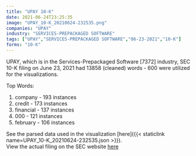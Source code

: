 ```yaml
---
title: "UPAY 10-K"
date: 2021-06-24T23:25:35
image: "UPAY_10-K_20210624-232535.png"
companies: "UPAY"
industry: "SERVICES-PREPACKAGED SOFTWARE"
tags: ["UPAY","SERVICES-PREPACKAGED SOFTWARE","06-23-2021","10-K"]
forms: "10-K"
---
```

UPAY, which is in the Services-Prepackaged Software [7372] industry, SEC 10-K filing on June 23, 2021 had 13858 (cleaned) words - 600 were utilized for the visualizations.

Top Words:
1. company - 193 instances
2. credit - 173 instances
3. financial - 137 instances
4. 000 - 121 instances
5. february - 106 instances


See the parsed data used in the visualization [here]({{< staticlink name=UPAY_10-K_20210624-232535.json >}}).  
View the actual filing on the SEC website [here](https://www.sec.gov/Archives/edgar/data/1677897/0001552781-21-000544.txt)